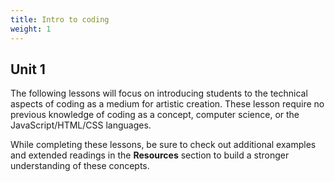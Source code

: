 ```yaml
---
title: Intro to coding
weight: 1
---
```

## Unit 1

The following lessons will focus on introducing students to the technical aspects of coding as a medium for artistic creation. These lesson require no previous knowledge of coding as a concept, computer science, or the JavaScript/HTML/CSS languages.

While completing these lessons, be sure to check out additional examples and extended readings in the **Resources** section to build a stronger understanding of these concepts.
